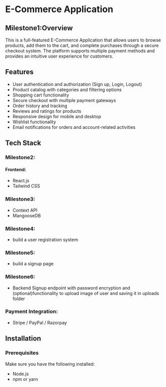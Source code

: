 # E-Commerce Application

## Milestone1:Overview
This is a full-featured E-Commerce Application that allows users to browse products, add them to the cart, and complete purchases through a secure checkout system. The platform supports multiple payment methods and provides an intuitive user experience for customers.

## Features
- User authentication and authorization (Sign up, Login, Logout)
- Product catalog with categories and filtering options
- Shopping cart functionality
- Secure checkout with multiple payment gateways
- Order history and tracking
- Reviews and ratings for products
- Responsive design for mobile and desktop
- Wishlist functionality
- Email notifications for orders and account-related activities

## Tech Stack
### Milestone2: 
#### Frontend:
- React.js
- Tailwind CSS
### Milestone3:
- Context API
- MangooseDB
### Milestone4:
- build a user registration system
### Milestone5:
- build a signup page
### Milestone6:
- Backend Signup endpoint with password encryption and (optional)functionality to upload image of user and saving it in uploads folder
### Payment Integration:
- Stripe / PayPal / Razorpay

## Installation

### Prerequisites
Make sure you have the following installed:
- Node.js
- npm or yarn

